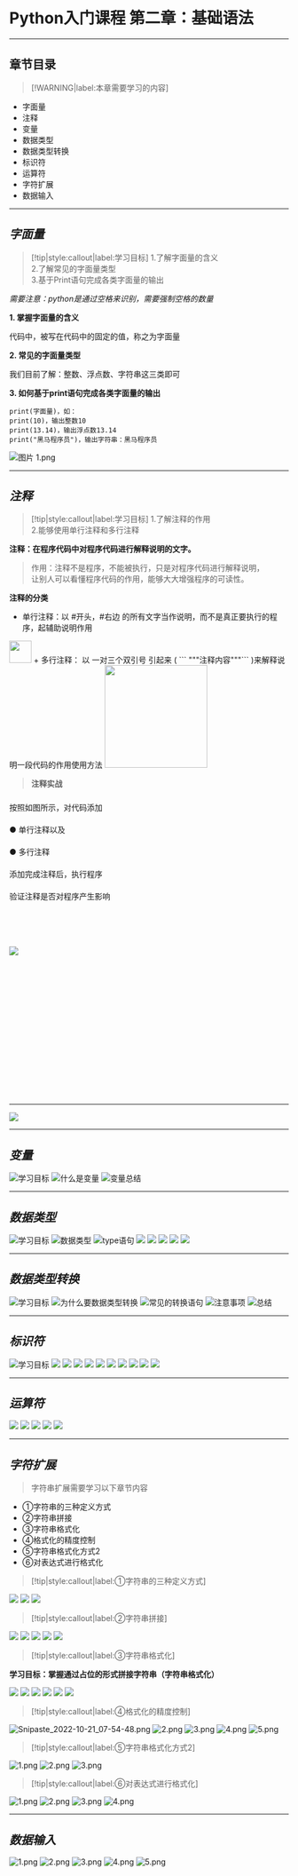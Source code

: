 # Python入门课程 第二章：基础语法
--- 
## **章节目录**
> [!WARNING|label:本章需要学习的内容]
* 字面量
* 注释
* 变量
* 数据类型
* 数据类型转换
* 标识符
* 运算符
* 字符扩展
* 数据输入
--- 
## *字面量*

> [!tip|style:callout|label:学习目标] 1.了解字面量的含义<br/>2.了解常见的字面量类型 <br/>3.基于Print语句完成各类字面量的输出

*需要注意：python是通过空格来识别，需要强制空格的数量* 

 **1. 掌握字面量的含义**

代码中，被写在代码中的固定的值，称之为字面量

**2. 常见的字面量类型**

我们目前了解：整数、浮点数、字符串这三类即可

**3. 如何基于print语句完成各类字面量的输出** 

    print(字面量)，如： 
    print(10)，输出整数10 
    print(13.14)，输出浮点数13.14 
    print("黑马程序员")，输出字符串：黑马程序员

 <img src="https://img.php.cn/upload/image/503/875/406/1666235154778802.png" title="1666235154778802.png" alt="图片 1.png"/>

--- 

## *注释*
 > [!tip|style:callout|label:学习目标] 1.了解注释的作用<br> 2.能够使用单行注释和多行注释

**注释：在程序代码中对程序代码进行解释说明的文字。**

>作用：注释不是程序，不能被执行，只是对程序代码进行解释说明，<br>   让别人可以看懂程序代码的作用，能够大大增强程序的可读性。
 
**<pred>注释的分类</pred>**
+ 单行注释：以 #开头，#右边 的所有文字当作说明，而不是真正要执行的程序，起辅助说明作用
<img src="https://img.php.cn/upload/image/484/656/178/1666224662897982.png" with="250px" height="40px" />
+ 多行注释： 以 一对三个双引号 引起来 (   ```  """注释内容"""```        )来解释说明一段代码的作用使用方法
<img src='https://img.php.cn/upload/image/971/268/725/1666224538763151.png' with="217px" height="185px">

> **<pred>注释实战</pred>**
<div style="width:100%;heigth:270px;display:block">
    <div style="display:block;float:left;width:45%;height:270px;line-height:40px;">
        按照如图所示，对代码添加 <br/>
            ●  单行注释以及<br/>
            ●  多行注释<br/>
        添加完成注释后，执行程序<br/>
        验证注释是否对程序产生影响<br/>
    </div>
    <div style="display:block;float:left;height:270px;width:300px">
        <img src="https://img.php.cn/upload/image/913/170/716/1666224923171066.png" style="max-height:270px">
    </div> 
</div>
<div style="clear:both"></div>  

---

<img src="https://img.php.cn/upload/image/792/888/203/1666234963384460.png" style="max-height:700px"> 

 --- 

## *变量*

![学习目标](https://img.php.cn/upload/image/942/242/315/1666235424905242.png)
![什么是变量](https://img.php.cn/upload/image/207/623/301/1666235466602403.png)
![变量总结](https://img.php.cn/upload/image/669/918/685/1666235575414041.png)

--- 

## *数据类型*

![学习目标](https://img.php.cn/upload/image/546/182/968/1666235650729196.png)
![数据类型](https://img.php.cn/upload/image/617/679/482/1666235703531568.png)
![type语句](https://img.php.cn/upload/image/710/323/296/1666235761219340.png)
![](https://img.php.cn/upload/image/277/982/179/1666235916168823.png)
![](https://img.php.cn/upload/image/468/175/166/1666235949343529.png)
![](https://img.php.cn/upload/image/435/323/284/1666235965811331.png)
![](https://img.php.cn/upload/image/758/138/914/1666235980813346.png)
![](https://img.php.cn/upload/image/329/664/418/1666235993469003.png)


--- 
## *数据类型转换*

![学习目标](https://img.php.cn/upload/image/946/888/947/1666236106441139.png)
![为什么要数据类型转换](https://img.php.cn/upload/image/274/651/504/1666236118774703.png)
![常见的转换语句](https://img.php.cn/upload/image/247/667/731/1666236212134247.png)
![注意事项](https://img.php.cn/upload/image/832/953/197/1666236282565148.png)
![总结](https://img.php.cn/upload/image/278/144/892/1666236293833829.png)

--- 
## *标识符*
![学习目标](https://img.php.cn/upload/image/153/377/824/1666236627123336.png)
![](https://img.php.cn/upload/image/302/435/549/1666236654706765.png)
![](https://img.php.cn/upload/image/599/852/226/1666236675720519.png)
![](https://img.php.cn/upload/image/780/312/201/1666236710557662.png)
![](https://img.php.cn/upload/image/937/499/945/1666236730952586.png)
![](https://img.php.cn/upload/image/745/556/548/1666236757738985.png)
![](https://img.php.cn/upload/image/919/690/654/1666236762157018.png)
![](https://img.php.cn/upload/image/954/151/719/1666236768379462.png)
![](https://img.php.cn/upload/image/390/479/543/1666236913736055.png)
![](https://img.php.cn/upload/image/672/675/479/1666236917727439.png)
![](https://img.php.cn/upload/image/799/785/208/1666236922527310.png)

--- 
## *运算符*
![](https://img.php.cn/upload/image/116/298/143/1666237167468604.png)
![](https://img.php.cn/upload/image/261/365/867/1666237170858534.png)
![](https://img.php.cn/upload/image/777/880/189/1666237173222965.png)
![](https://img.php.cn/upload/image/689/913/123/1666237176310759.png)
![](https://img.php.cn/upload/image/484/314/504/1666237179386611.png) 

 
--- 
## *字符扩展*
> 字符串扩展需要学习以下章节内容
    
+ ①字符串的三种定义方式
+ ②字符串拼接
+ ③字符串格式化
+ ④格式化的精度控制
+ ⑤字符串格式化方式2
+ ⑥对表达式进行格式化

> [!tip|style:callout|label:①字符串的三种定义方式]

![](https://img-blog.csdnimg.cn/e5ae32a4272d4b3da93100a3cac25252.png)
![](https://img-blog.csdnimg.cn/9e8bb6c48be145febcadc26ab8225de6.png)
![](https://img-blog.csdnimg.cn/49cd82d9920340e1b774a855824a611f.png)

> [!tip|style:callout|label:②字符串拼接] 

![](https://img-blog.csdnimg.cn/d5306aa8fc864398b559269d02f40193.png)
![](https://img-blog.csdnimg.cn/0e860f1233fe4183ae9a00580214b6cc.png)
![](https://img-blog.csdnimg.cn/15f507588b8645dc909fb1777d72098a.png)
![](https://img-blog.csdnimg.cn/72170ea02fee41698f0fccba61c1125a.png)
![](https://img-blog.csdnimg.cn/760ecc68c5b44b94903ab709599344eb.png)

> [!tip|style:callout|label:③字符串格式化] 

**学习目标：掌握通过占位的形式拼接字符串（字符串格式化）**

![](https://img-blog.csdnimg.cn/0db95fbe8fb744d4895fdfd5fe819907.png)
![](https://img-blog.csdnimg.cn/9c9649b32a7844fdbf032ba50179a566.png)
![](https://img-blog.csdnimg.cn/b650eb0961e84ce8af1d0ce9da0b8185.png)
![](https://img-blog.csdnimg.cn/b183d9babf204c4199fd8600005a3e98.png)
![](https://img-blog.csdnimg.cn/fad7a6818fd3455999fcf6072ff82fcf.png)
![](https://img-blog.csdnimg.cn/d7a2208f99d24afcbe1e0ce3073fc687.png)


> [!tip|style:callout|label:④格式化的精度控制] 

![Snipaste_2022-10-21_07-54-48.png](https://img-blog.csdnimg.cn/ed0c1ffad310424096f4419a40c17c21.png)
![2.png](https://img-blog.csdnimg.cn/e956fc47bc2b409a89903bfaf20d34a9.png)
![3.png](https://img-blog.csdnimg.cn/b85c8cbbfdfd42d0b1cf0673236564cf.png)
![4.png](https://img-blog.csdnimg.cn/7eaaa99afb424dbaafdaf3b5f0cb3334.png)
![5.png](https://img-blog.csdnimg.cn/a9b7c60c754a4ddbaafe358493e8576e.png)

> [!tip|style:callout|label:⑤字符串格式化方式2] 

![1.png](https://img-blog.csdnimg.cn/23bb10e2fccb4c648885d88f4b84c86d.png)
![2.png](https://img-blog.csdnimg.cn/e6905d7d55a6446091ffd8820ca68ef0.png)
![3.png](https://img-blog.csdnimg.cn/4c8c0aec684b4ec88c02b25d89398287.png)

> [!tip|style:callout|label:⑥对表达式进行格式化] 

![1.png](https://img-blog.csdnimg.cn/95c5b07e2ab64620b27980425267911f.png)
![2.png](https://img-blog.csdnimg.cn/7f4d057dfd144e78aec835ead8a60369.png)
![3.png](https://img-blog.csdnimg.cn/4bdda37147ee40b0a6ef890213ff0bf1.png)
![4.png](https://img-blog.csdnimg.cn/3dcca7061d6f467d9967e12ff188dbac.png)

--- 
## *数据输入*

![1.png](https://img-blog.csdnimg.cn/ae3b80f5c4944053ae8583caf85e9e63.png)
![2.png](https://img-blog.csdnimg.cn/e52332439a214d7cb4944cfac2c27be3.png)
![3.png](https://img-blog.csdnimg.cn/0e9f54903c83494294294aaab9494805.png)
![4.png](https://img-blog.csdnimg.cn/0c93886ed2cb499bb708d603efbd30b5.png)
![5.png](https://img-blog.csdnimg.cn/194b29a297304e1487466c03f0c20dcc.png)